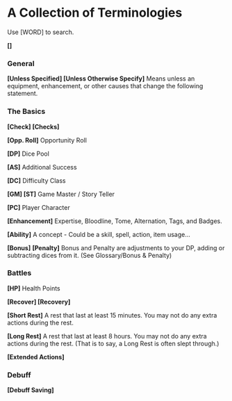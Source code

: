 # A Collection of Terminologies
Use [WORD] to search.

**[]**

### General

**[Unless Specified] [Unless Otherwise Specify]**
Means unless an equipment, enhancement, or other causes that change the following statement.

### The Basics

**[Check] [Checks]**

**[Opp. Roll]**
Opportunity Roll

**[DP]**
Dice Pool

**[AS]**
Additional Success

**[DC]**
Difficulty Class

**[GM] [ST]**
Game Master / Story Teller

**[PC]**
Player Character

**[Enhancement]**
Expertise, Bloodline, Tome, Alternation, Tags, and Badges.

**[Ability]**
A concept - Could be a skill, spell, action, item usage...

**[Bonus]** **[Penalty]**
Bonus and Penalty are adjustments to your DP, adding or subtracting dices from it.
(See Glossary/Bonus & Penalty)

### Battles

**[HP]**
Health Points

**[Recover] [Recovery]**

**[Short Rest]**
A rest that last at least 15 minutes. You may not do any extra actions during the rest.

**[Long Rest]**
A rest that last at least 8 hours. You may not do any extra actions during the rest. (That is to say, a Long Rest is often slept through.)

**[Extended Actions]**



### Debuff
**[Debuff Saving]**
